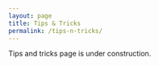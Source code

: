 ```yaml
---
layout: page
title: Tips & Tricks
permalink: /tips-n-tricks/
---
```


Tips and tricks page is under construction.


